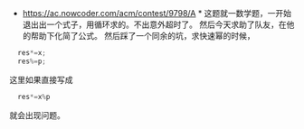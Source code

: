 * https://ac.nowcoder.com/acm/contest/9798/A *
这题就一数学题，一开始退出出一个式子，用循环求的。不出意外超时了。
然后今天求助了队友，在他的帮助下化简了公式。
然后踩了一个同余的坑，求快速幂的时候，
```C++
  res*=x;
  res%=p;
```
这里如果直接写成
```C++
  res*=x%p
```
就会出现问题。
